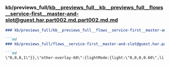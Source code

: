 ### kb/previews_full/kb__previews_full__kb__previews_full__flows__service-first__master-and-slot@guest.har.part002.md.part002.md.md

```md
### kb/previews_full/kb__previews_full__flows__service-first__master-and-slot@guest.har.part002.md.part002.md

```md
### kb/previews_full/flows__service-first__master-and-slot@guest.har.part002.md (part 002)

```md
\"0,0,8,1\"}},\"other-overlay-60\":{lightMode:{light:\"0,0,0,0.60\",li
```

```

```

```
